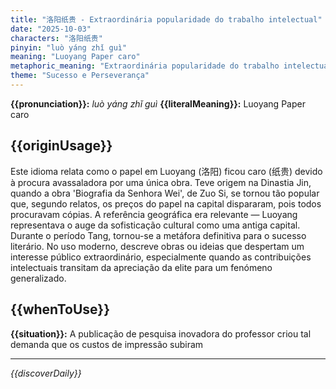 ```yaml
---
title: "洛阳纸贵 - Extraordinária popularidade do trabalho intelectual"
date: "2025-10-03"
characters: "洛阳纸贵"
pinyin: "luò yáng zhǐ guì"
meaning: "Luoyang Paper caro"
metaphoric_meaning: "Extraordinária popularidade do trabalho intelectual"
theme: "Sucesso e Perseverança"
---
```


**{{pronunciation}}:** *luò yáng zhǐ guì*
**{{literalMeaning}}:** Luoyang Paper caro

## {{originUsage}}

Este idioma relata como o papel em Luoyang (洛阳) ficou caro (纸贵) devido à procura avassaladora por uma única obra. Teve origem na Dinastia Jin, quando a obra 'Biografia da Senhora Wei', de Zuo Si, se tornou tão popular que, segundo relatos, os preços do papel na capital dispararam, pois todos procuravam cópias. A referência geográfica era relevante — Luoyang representava o auge da sofisticação cultural como uma antiga capital. Durante o período Tang, tornou-se a metáfora definitiva para o sucesso literário. No uso moderno, descreve obras ou ideias que despertam um interesse público extraordinário, especialmente quando as contribuições intelectuais transitam da apreciação da elite para um fenómeno generalizado.

## {{whenToUse}}

**{{situation}}:** A publicação de pesquisa inovadora do professor criou tal demanda que os custos de impressão subiram

---

*{{discoverDaily}}*
